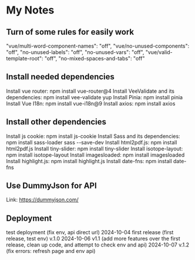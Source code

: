 # My Notes

## Turn of some rules for easily work
"vue/multi-word-component-names": "off",
"vue/no-unused-components": "off",
"no-unused-labels": "off",
"no-unused-vars": "off",
"vue/valid-template-root": "off",
"no-mixed-spaces-and-tabs": "off"

## Install needed dependencies
Install vue router: npm install vue-router@4
Install VeeValidate and its dependencies: npm install vee-validate yup
Install Pinia: npm install pinia
Install Vue I18n: npm install vue-i18n@9
Install axios: npm install axios
## Install other dependencies
Install js cookie: npm install js-cookie
Install Sass and its dependencies: npm install sass-loader sass --save-dev
Install html2pdf.js: npm install html2pdf.js
Install tiny-slider: npm install tiny-slider
Install isotope-layout: npm install isotope-layout
Install imagesloaded: npm install imagesloaded
Install  highlight.js: npm install highlight.js
Install date-fns: npm install date-fns

## Use DummyJson for API
Link: https://dummyjson.com/

## Deployment
test deployment (fix env, api direct url) 2024-10-04
first release (first release, test env) v.1.0 2024-10-06
v1.1 (add more features over the first release, clean up code, and attempt to check env and api) 2024-10-07
v.1.2 (fix errors: refresh page and env api)